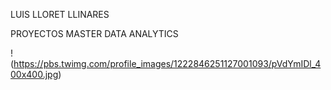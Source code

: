 LUIS LLORET LLINARES

PROYECTOS MASTER DATA ANALYTICS


!(https://pbs.twimg.com/profile_images/1222846251127001093/pVdYmIDl_400x400.jpg)
